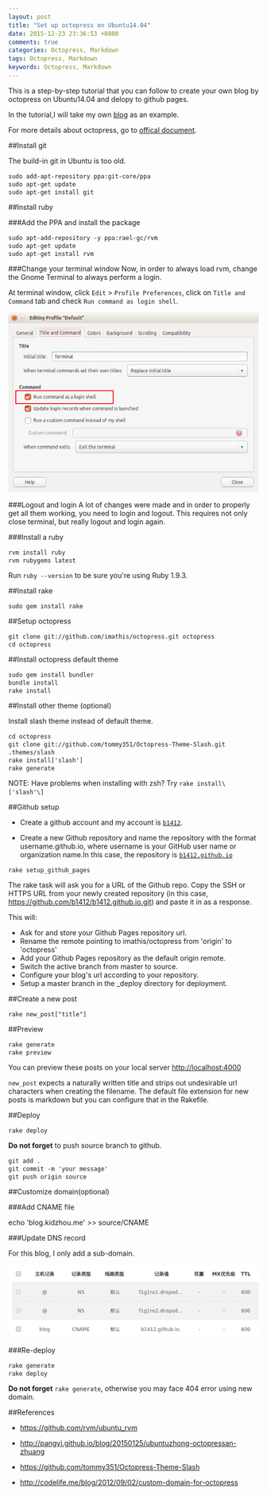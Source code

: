 ```yaml
---
layout: post
title: "Set up octopress on Ubuntu14.04"
date: 2015-12-23 23:36:53 +0800
comments: true
categories: Octopress, Markdown
tags: Octopress, Markdown
keywords: Octopress, Markdown
---
```

This is a step-by-step tutorial that you can follow to create your own blog by
octopress on Ubuntu14.04 and delopy to github pages.

In the tutorial,I will take my own [blog](http://blog.kidzhou.me "http://blog.kidzhou.me") as an example.

For more details about octopress, go to [offical document](http://octopress.org/docs "http://octopress.org/docs").

<!--more-->

##Install git

The build-in git in Ubuntu is too old.

```
sudo add-apt-repository ppa:git-core/ppa
sudo apt-get update
sudo apt-get install git
```

##Install ruby

###Add the PPA and install the package

```
sudo apt-add-repository -y ppa:rael-gc/rvm
sudo apt-get update
sudo apt-get install rvm
```
###Change your terminal window
Now, in order to always load rvm, change the Gnome Terminal to always perform a login.

At terminal window, click `Edit` > `Profile Preferences`, click on `Title and Command` tab and check `Run command as login shell`.

![Terminal Screenshot](/images/terminal.png)

###Logout and login
A lot of changes were made and in order to properly get all them working, you need to login and logout. This requires not only close terminal, but really logout and login again.

###Install a ruby
```
rvm install ruby
rvm rubygems latest 
```
Run ```ruby --version``` to be sure you're using Ruby 1.9.3.

##Install rake

```
sudo gem install rake
```

##Setup octopress

```
git clone git://github.com/imathis/octopress.git octopress
cd octopress
```
##Install octopress default theme

```
sudo gem install bundler
bundle install
rake install
```

##Install other theme (optional)

Install slash theme instead of default theme.

```
cd octopress
git clone git://github.com/tommy351/Octopress-Theme-Slash.git .themes/slash
rake install['slash']
rake generate
```
NOTE: Have problems when installing with zsh? Try ``` rake install\['slash'\] ```

##Github setup

* Create a github account and my account is [`b1412`](https://github.com/b1412 "https://github.com/b1412").

* Create a new Github repository and name the repository with the format username.github.io, where username is your GitHub user name or organization name.In this case, the repository is [`b1412.github.io`](https://github.com/b1412/b1412.github.io "https://github.com/b1412/b1412.github.io")

```
rake setup_github_pages
```

The rake task will ask you for a URL of the Github repo. Copy the SSH or HTTPS URL from your newly created repository
(in this case, https://github.com/b1412/b1412.github.io.git) and paste it in as a response.

This will:

* Ask for and store your Github Pages repository url.
* Rename the remote pointing to imathis/octopress from 'origin' to 'octopress'
* Add your Github Pages repository as the default origin remote.
* Switch the active branch from master to source.
* Configure your blog's url according to your repository.
* Setup a master branch in the _deploy directory for deployment.


##Create a new post

```
rake new_post["title"]
```
##Preview

```
rake generate
rake preview
```
You can preview these posts on your local server [http://localhost:4000](http://localhost:4000 "http://localhost:4000")

``new_post`` expects a naturally written title and strips out undesirable url characters when creating the filename.
The default file extension for new posts is markdown but you can configure that in the Rakefile.

##Deploy

```
rake deploy
```

**Do not forget** to push source branch to github.

```
git add .
git commit -m 'your message'
git push origin source
```


##Customize domain(optional)

###Add CNAME file

echo 'blog.kidzhou.me' >> source/CNAME

###Update DNS record

For this blog, I only add a sub-domain.

![DNS configuration](/images/dns.png "dns")

###Re-deploy
```
rake generate
rake deploy
```
**Do not forget**  ```rake generate```, otherwise you may face 404 error using new domain.


##References

* https://github.com/rvm/ubuntu_rvm

* http://pangyi.github.io/blog/20150125/ubuntuzhong-octopressan-zhuang

* https://github.com/tommy351/Octopress-Theme-Slash

* http://codelife.me/blog/2012/09/02/custom-domain-for-octopress
